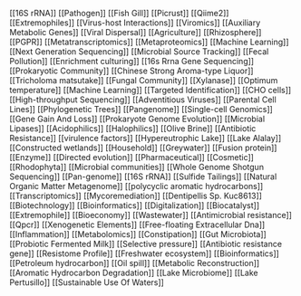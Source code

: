[[16S rRNA]]
[[Pathogen]]
[[Fish Gill]]
[[Picrust]]
[[Qiime2]]
[[Extremophiles]]
[[Virus-host Interactions]]
[[Viromics]]
[[Auxiliary Metabolic Genes]]
[[Viral Dispersal]]
[[Agriculture]]
[[Rhizosphere]]
[[PGPR]]
[[Metatranscriptomics]]
[[Metaproteomics]]
[[Machine Learning]]
[[Next Generation Sequencing]]
[[Microbial Source Tracking]]
[[Fecal Pollution]]
[[Enrichment culturing]]
[[16s Rrna Gene Sequencing]]
[[Prokaryotic Community]]
[[Chinese Strong Aroma-type Liquor]]
[[Tricholoma matsutake]]
[[Fungal Community]]
[[Xylanase]]
[[Optimum temperature]]
[[Machine Learning]]
[[Targeted Identification]]
[[CHO cells]]
[[High-throughput Sequencing]]
[[Adventitious Viruses]]
[[Parental Cell Lines]]
[[Phylogenetic Trees]]
[[Pangenome]]
[[Single-cell Genomics]]
[[Gene Gain And Loss]]
[[Prokaryote Genome Evolution]]
[[Microbial Lipases]]
[[Acidophilics]]
[[Halophilics]]
[[Olive Brine]]
[[Antibiotic Resistance]]
[[virulence factors]]
[[Hypereutrophic Lake]]
[[Lake Alalay]]
[[Constructed wetlands]]
[[Household]]
[[Greywater]]
[[Fusion protein]]
[[Enzyme]]
[[Directed evolution]]
[[Pharmaceutical]]
[[Cosmetic]]
[[Rhodophyta]]
[[Microbial communities]]
[[Whole Genome Shotgun Sequencing]]
[[Pan-genome]]
[[16S rRNA]]
[[Sulfide Tailings]]
[[Natural Organic Matter Metagenome]]
[[polycyclic aromatic hydrocarbons]]
[[Transcriptomics]]
[[Mycoremediation]]
[[Dentipellis Sp. Kuc8613]]
[[Biotechnology]]
[[Bioinformatics]]
[[Digitalization]]
[[Biocatalyst]]
[[Extremophile]]
[[Bioeconomy]]
[[Wastewater]]
[[Antimicrobial resistance]]
[[Qpcr]]
[[Xenogenetic Elements]]
[[Free-floating Extracellular Dna]]
[[Inflammation]]
[[Metabolomics]]
[[Constipation]]
[[Gut Microbiota]]
[[Probiotic Fermented Milk]]
[[Selective pressure]]
[[Antibiotic resistance gene]]
[[Resistome Profile]]
[[Freshwater ecosystem]]
[[Bioinformatics]]
[[Petroleum hydrocarbon]]
[[Oil spill]]
[[Metabolic Reconstruction]]
[[Aromatic Hydrocarbon Degradation]]
[[Lake Microbiome]]
[[Lake Pertusillo]]
[[Sustainable Use Of Waters]]
